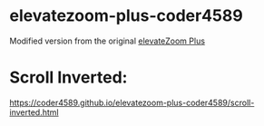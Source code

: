 # elevatezoom-plus-coder4589
Modified version from the original [elevateZoom Plus](https://github.com/igorlino/elevatezoom-plus)

# Scroll Inverted:
https://coder4589.github.io/elevatezoom-plus-coder4589/scroll-inverted.html
